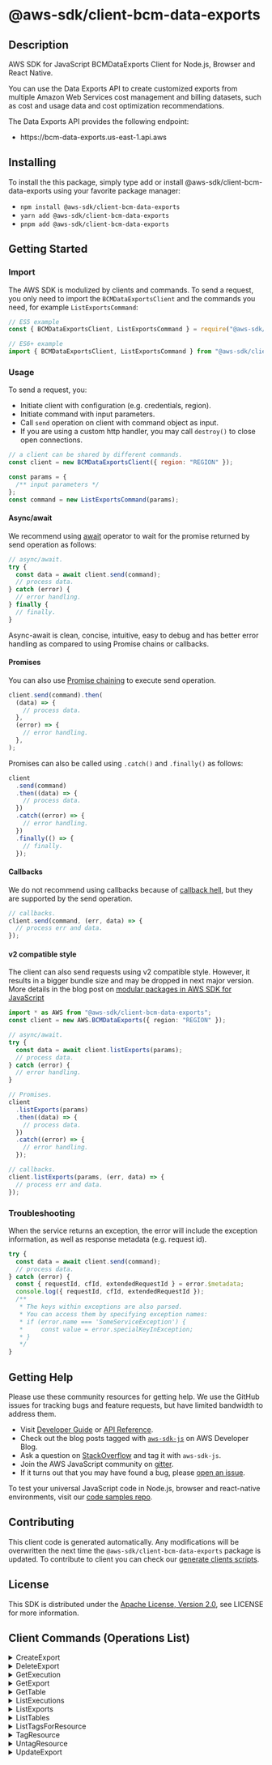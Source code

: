 <!-- generated file, do not edit directly -->

# @aws-sdk/client-bcm-data-exports

## Description

AWS SDK for JavaScript BCMDataExports Client for Node.js, Browser and React Native.

<p>You can use the Data Exports API to create customized exports from multiple Amazon Web Services cost management and billing datasets, such as cost and usage data and cost
optimization recommendations.</p>
<p>The Data Exports API provides the following endpoint:</p>
<ul>
<li>
<p>https://bcm-data-exports.us-east-1.api.aws</p>
</li>
</ul>

## Installing

To install the this package, simply type add or install @aws-sdk/client-bcm-data-exports
using your favorite package manager:

- `npm install @aws-sdk/client-bcm-data-exports`
- `yarn add @aws-sdk/client-bcm-data-exports`
- `pnpm add @aws-sdk/client-bcm-data-exports`

## Getting Started

### Import

The AWS SDK is modulized by clients and commands.
To send a request, you only need to import the `BCMDataExportsClient` and
the commands you need, for example `ListExportsCommand`:

```js
// ES5 example
const { BCMDataExportsClient, ListExportsCommand } = require("@aws-sdk/client-bcm-data-exports");
```

```ts
// ES6+ example
import { BCMDataExportsClient, ListExportsCommand } from "@aws-sdk/client-bcm-data-exports";
```

### Usage

To send a request, you:

- Initiate client with configuration (e.g. credentials, region).
- Initiate command with input parameters.
- Call `send` operation on client with command object as input.
- If you are using a custom http handler, you may call `destroy()` to close open connections.

```js
// a client can be shared by different commands.
const client = new BCMDataExportsClient({ region: "REGION" });

const params = {
  /** input parameters */
};
const command = new ListExportsCommand(params);
```

#### Async/await

We recommend using [await](https://developer.mozilla.org/en-US/docs/Web/JavaScript/Reference/Operators/await)
operator to wait for the promise returned by send operation as follows:

```js
// async/await.
try {
  const data = await client.send(command);
  // process data.
} catch (error) {
  // error handling.
} finally {
  // finally.
}
```

Async-await is clean, concise, intuitive, easy to debug and has better error handling
as compared to using Promise chains or callbacks.

#### Promises

You can also use [Promise chaining](https://developer.mozilla.org/en-US/docs/Web/JavaScript/Guide/Using_promises#chaining)
to execute send operation.

```js
client.send(command).then(
  (data) => {
    // process data.
  },
  (error) => {
    // error handling.
  },
);
```

Promises can also be called using `.catch()` and `.finally()` as follows:

```js
client
  .send(command)
  .then((data) => {
    // process data.
  })
  .catch((error) => {
    // error handling.
  })
  .finally(() => {
    // finally.
  });
```

#### Callbacks

We do not recommend using callbacks because of [callback hell](http://callbackhell.com/),
but they are supported by the send operation.

```js
// callbacks.
client.send(command, (err, data) => {
  // process err and data.
});
```

#### v2 compatible style

The client can also send requests using v2 compatible style.
However, it results in a bigger bundle size and may be dropped in next major version. More details in the blog post
on [modular packages in AWS SDK for JavaScript](https://aws.amazon.com/blogs/developer/modular-packages-in-aws-sdk-for-javascript/)

```ts
import * as AWS from "@aws-sdk/client-bcm-data-exports";
const client = new AWS.BCMDataExports({ region: "REGION" });

// async/await.
try {
  const data = await client.listExports(params);
  // process data.
} catch (error) {
  // error handling.
}

// Promises.
client
  .listExports(params)
  .then((data) => {
    // process data.
  })
  .catch((error) => {
    // error handling.
  });

// callbacks.
client.listExports(params, (err, data) => {
  // process err and data.
});
```

### Troubleshooting

When the service returns an exception, the error will include the exception information,
as well as response metadata (e.g. request id).

```js
try {
  const data = await client.send(command);
  // process data.
} catch (error) {
  const { requestId, cfId, extendedRequestId } = error.$metadata;
  console.log({ requestId, cfId, extendedRequestId });
  /**
   * The keys within exceptions are also parsed.
   * You can access them by specifying exception names:
   * if (error.name === 'SomeServiceException') {
   *     const value = error.specialKeyInException;
   * }
   */
}
```

## Getting Help

Please use these community resources for getting help.
We use the GitHub issues for tracking bugs and feature requests, but have limited bandwidth to address them.

- Visit [Developer Guide](https://docs.aws.amazon.com/sdk-for-javascript/v3/developer-guide/welcome.html)
  or [API Reference](https://docs.aws.amazon.com/AWSJavaScriptSDK/v3/latest/index.html).
- Check out the blog posts tagged with [`aws-sdk-js`](https://aws.amazon.com/blogs/developer/tag/aws-sdk-js/)
  on AWS Developer Blog.
- Ask a question on [StackOverflow](https://stackoverflow.com/questions/tagged/aws-sdk-js) and tag it with `aws-sdk-js`.
- Join the AWS JavaScript community on [gitter](https://gitter.im/aws/aws-sdk-js-v3).
- If it turns out that you may have found a bug, please [open an issue](https://github.com/aws/aws-sdk-js-v3/issues/new/choose).

To test your universal JavaScript code in Node.js, browser and react-native environments,
visit our [code samples repo](https://github.com/aws-samples/aws-sdk-js-tests).

## Contributing

This client code is generated automatically. Any modifications will be overwritten the next time the `@aws-sdk/client-bcm-data-exports` package is updated.
To contribute to client you can check our [generate clients scripts](https://github.com/aws/aws-sdk-js-v3/tree/main/scripts/generate-clients).

## License

This SDK is distributed under the
[Apache License, Version 2.0](http://www.apache.org/licenses/LICENSE-2.0),
see LICENSE for more information.

## Client Commands (Operations List)

<details>
<summary>
CreateExport
</summary>

[Command API Reference](https://docs.aws.amazon.com/AWSJavaScriptSDK/v3/latest/client/bcm-data-exports/command/CreateExportCommand/) / [Input](https://docs.aws.amazon.com/AWSJavaScriptSDK/v3/latest/Package/-aws-sdk-client-bcm-data-exports/Interface/CreateExportCommandInput/) / [Output](https://docs.aws.amazon.com/AWSJavaScriptSDK/v3/latest/Package/-aws-sdk-client-bcm-data-exports/Interface/CreateExportCommandOutput/)

</details>
<details>
<summary>
DeleteExport
</summary>

[Command API Reference](https://docs.aws.amazon.com/AWSJavaScriptSDK/v3/latest/client/bcm-data-exports/command/DeleteExportCommand/) / [Input](https://docs.aws.amazon.com/AWSJavaScriptSDK/v3/latest/Package/-aws-sdk-client-bcm-data-exports/Interface/DeleteExportCommandInput/) / [Output](https://docs.aws.amazon.com/AWSJavaScriptSDK/v3/latest/Package/-aws-sdk-client-bcm-data-exports/Interface/DeleteExportCommandOutput/)

</details>
<details>
<summary>
GetExecution
</summary>

[Command API Reference](https://docs.aws.amazon.com/AWSJavaScriptSDK/v3/latest/client/bcm-data-exports/command/GetExecutionCommand/) / [Input](https://docs.aws.amazon.com/AWSJavaScriptSDK/v3/latest/Package/-aws-sdk-client-bcm-data-exports/Interface/GetExecutionCommandInput/) / [Output](https://docs.aws.amazon.com/AWSJavaScriptSDK/v3/latest/Package/-aws-sdk-client-bcm-data-exports/Interface/GetExecutionCommandOutput/)

</details>
<details>
<summary>
GetExport
</summary>

[Command API Reference](https://docs.aws.amazon.com/AWSJavaScriptSDK/v3/latest/client/bcm-data-exports/command/GetExportCommand/) / [Input](https://docs.aws.amazon.com/AWSJavaScriptSDK/v3/latest/Package/-aws-sdk-client-bcm-data-exports/Interface/GetExportCommandInput/) / [Output](https://docs.aws.amazon.com/AWSJavaScriptSDK/v3/latest/Package/-aws-sdk-client-bcm-data-exports/Interface/GetExportCommandOutput/)

</details>
<details>
<summary>
GetTable
</summary>

[Command API Reference](https://docs.aws.amazon.com/AWSJavaScriptSDK/v3/latest/client/bcm-data-exports/command/GetTableCommand/) / [Input](https://docs.aws.amazon.com/AWSJavaScriptSDK/v3/latest/Package/-aws-sdk-client-bcm-data-exports/Interface/GetTableCommandInput/) / [Output](https://docs.aws.amazon.com/AWSJavaScriptSDK/v3/latest/Package/-aws-sdk-client-bcm-data-exports/Interface/GetTableCommandOutput/)

</details>
<details>
<summary>
ListExecutions
</summary>

[Command API Reference](https://docs.aws.amazon.com/AWSJavaScriptSDK/v3/latest/client/bcm-data-exports/command/ListExecutionsCommand/) / [Input](https://docs.aws.amazon.com/AWSJavaScriptSDK/v3/latest/Package/-aws-sdk-client-bcm-data-exports/Interface/ListExecutionsCommandInput/) / [Output](https://docs.aws.amazon.com/AWSJavaScriptSDK/v3/latest/Package/-aws-sdk-client-bcm-data-exports/Interface/ListExecutionsCommandOutput/)

</details>
<details>
<summary>
ListExports
</summary>

[Command API Reference](https://docs.aws.amazon.com/AWSJavaScriptSDK/v3/latest/client/bcm-data-exports/command/ListExportsCommand/) / [Input](https://docs.aws.amazon.com/AWSJavaScriptSDK/v3/latest/Package/-aws-sdk-client-bcm-data-exports/Interface/ListExportsCommandInput/) / [Output](https://docs.aws.amazon.com/AWSJavaScriptSDK/v3/latest/Package/-aws-sdk-client-bcm-data-exports/Interface/ListExportsCommandOutput/)

</details>
<details>
<summary>
ListTables
</summary>

[Command API Reference](https://docs.aws.amazon.com/AWSJavaScriptSDK/v3/latest/client/bcm-data-exports/command/ListTablesCommand/) / [Input](https://docs.aws.amazon.com/AWSJavaScriptSDK/v3/latest/Package/-aws-sdk-client-bcm-data-exports/Interface/ListTablesCommandInput/) / [Output](https://docs.aws.amazon.com/AWSJavaScriptSDK/v3/latest/Package/-aws-sdk-client-bcm-data-exports/Interface/ListTablesCommandOutput/)

</details>
<details>
<summary>
ListTagsForResource
</summary>

[Command API Reference](https://docs.aws.amazon.com/AWSJavaScriptSDK/v3/latest/client/bcm-data-exports/command/ListTagsForResourceCommand/) / [Input](https://docs.aws.amazon.com/AWSJavaScriptSDK/v3/latest/Package/-aws-sdk-client-bcm-data-exports/Interface/ListTagsForResourceCommandInput/) / [Output](https://docs.aws.amazon.com/AWSJavaScriptSDK/v3/latest/Package/-aws-sdk-client-bcm-data-exports/Interface/ListTagsForResourceCommandOutput/)

</details>
<details>
<summary>
TagResource
</summary>

[Command API Reference](https://docs.aws.amazon.com/AWSJavaScriptSDK/v3/latest/client/bcm-data-exports/command/TagResourceCommand/) / [Input](https://docs.aws.amazon.com/AWSJavaScriptSDK/v3/latest/Package/-aws-sdk-client-bcm-data-exports/Interface/TagResourceCommandInput/) / [Output](https://docs.aws.amazon.com/AWSJavaScriptSDK/v3/latest/Package/-aws-sdk-client-bcm-data-exports/Interface/TagResourceCommandOutput/)

</details>
<details>
<summary>
UntagResource
</summary>

[Command API Reference](https://docs.aws.amazon.com/AWSJavaScriptSDK/v3/latest/client/bcm-data-exports/command/UntagResourceCommand/) / [Input](https://docs.aws.amazon.com/AWSJavaScriptSDK/v3/latest/Package/-aws-sdk-client-bcm-data-exports/Interface/UntagResourceCommandInput/) / [Output](https://docs.aws.amazon.com/AWSJavaScriptSDK/v3/latest/Package/-aws-sdk-client-bcm-data-exports/Interface/UntagResourceCommandOutput/)

</details>
<details>
<summary>
UpdateExport
</summary>

[Command API Reference](https://docs.aws.amazon.com/AWSJavaScriptSDK/v3/latest/client/bcm-data-exports/command/UpdateExportCommand/) / [Input](https://docs.aws.amazon.com/AWSJavaScriptSDK/v3/latest/Package/-aws-sdk-client-bcm-data-exports/Interface/UpdateExportCommandInput/) / [Output](https://docs.aws.amazon.com/AWSJavaScriptSDK/v3/latest/Package/-aws-sdk-client-bcm-data-exports/Interface/UpdateExportCommandOutput/)

</details>
